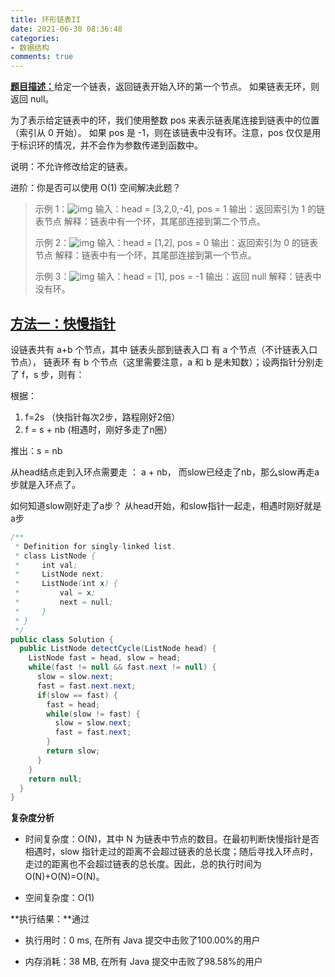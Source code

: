 ```yaml
---
title: 环形链表II
date: 2021-06-30 08:36:48
categories:
- 数据结构
comments: true
---
```


[**题目描述：**](https://leetcode-cn.com/problems/linked-list-cycle-ii/)给定一个链表，返回链表开始入环的第一个节点。 如果链表无环，则返回 null。

<!-- more -->

为了表示给定链表中的环，我们使用整数 pos 来表示链表尾连接到链表中的位置（索引从 0 开始）。 如果 pos 是 -1，则在该链表中没有环。注意，pos 仅仅是用于标识环的情况，并不会作为参数传递到函数中。

说明：不允许修改给定的链表。

进阶：你是否可以使用 O(1) 空间解决此题？

> 示例 1：![img](https://assets.leetcode-cn.com/aliyun-lc-upload/uploads/2018/12/07/circularlinkedlist.png)
> 输入：head = [3,2,0,-4], pos = 1
> 输出：返回索引为 1 的链表节点
> 解释：链表中有一个环，其尾部连接到第二个节点。
>
> 示例 2：![img](https://assets.leetcode-cn.com/aliyun-lc-upload/uploads/2018/12/07/circularlinkedlist_test2.png)
> 输入：head = [1,2], pos = 0
> 输出：返回索引为 0 的链表节点
> 解释：链表中有一个环，其尾部连接到第一个节点。
>
> 示例 3：![img](https://assets.leetcode-cn.com/aliyun-lc-upload/uploads/2018/12/07/circularlinkedlist_test3.png)
> 输入：head = [1], pos = -1
> 输出：返回 null
> 解释：链表中没有环。



## [方法一：快慢指针](https://leetcode-cn.com/problems/linked-list-cycle-ii/solution/linked-list-cycle-ii-kuai-man-zhi-zhen-shuang-zhi-/)

设链表共有 a+b 个节点，其中 链表头部到链表入口 有 a 个节点（不计链表入口节点）， 链表环 有 b 个节点（这里需要注意，a 和 b 是未知数）；设两指针分别走了 f，s 步，则有：

根据：

1. f=2s （快指针每次2步，路程刚好2倍）
2. f = s + nb (相遇时，刚好多走了n圈）

推出：s = nb

从head结点走到入环点需要走 ： a + nb， 而slow已经走了nb，那么slow再走a步就是入环点了。

如何知道slow刚好走了a步？ 从head开始，和slow指针一起走，相遇时刚好就是a步

```java
/**
 * Definition for singly-linked list.
 * class ListNode {
 *     int val;
 *     ListNode next;
 *     ListNode(int x) {
 *         val = x;
 *         next = null;
 *     }
 * }
 */
public class Solution {
  public ListNode detectCycle(ListNode head) {
    ListNode fast = head, slow = head;
    while(fast != null && fast.next != null) {
      slow = slow.next;
      fast = fast.next.next;
      if(slow == fast) {
        fast = head;
        while(slow != fast) {
          slow = slow.next;
          fast = fast.next;
        }
        return slow;
      }
    }
    return null;
  }
}
```

**复杂度分析**

- 时间复杂度：O(N)，其中 N 为链表中节点的数目。在最初判断快慢指针是否相遇时，slow 指针走过的距离不会超过链表的总长度；随后寻找入环点时，走过的距离也不会超过链表的总长度。因此，总的执行时间为 O(N)+O(N)=O(N)。

- 空间复杂度：O(1)

**执行结果：**通过

- 执行用时：0 ms, 在所有 Java 提交中击败了100.00%的用户

- 内存消耗：38 MB, 在所有 Java 提交中击败了98.58%的用户